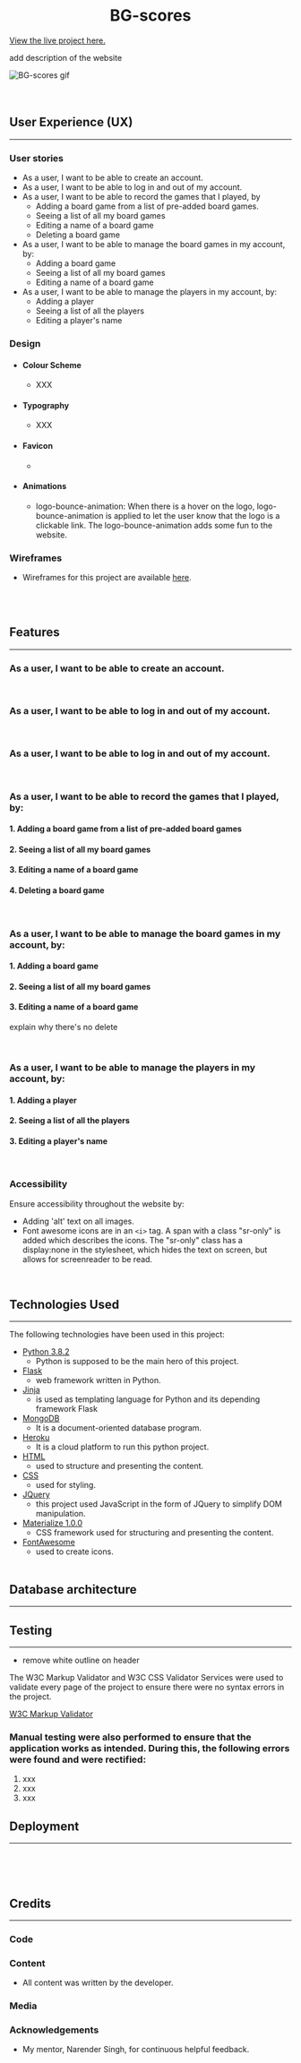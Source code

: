 <h1 align="center">BG-scores</h1>

[View the live project here.]()

add description of the website

<img src="" alt="BG-scores gif"/>

<br/>
<br/>
<br/>

## User Experience (UX)
<hr>

### User stories

- As a user, I want to be able to create an account.
- As a user, I want to be able to log in and out of my account.
- As a user, I want to be able to record the games that I played, by
    - Adding a board game from a list of pre-added board games.
    - Seeing a list of all my board games
    - Editing a name of a board game
    - Deleting a board game
- As a user, I want to be able to manage the board games in my account, by:
    - Adding a board game
    - Seeing a list of all my board games
    - Editing a name of a board game
- As a user, I want to be able to manage the players in my account, by:
    - Adding a player
    - Seeing a list of all the players
    - Editing a player's name

### Design

  - #### Colour Scheme
    - XXX

  - #### Typography
    - XXX
     
  - #### Favicon
    -

  - #### Animations
    - logo-bounce-animation: When there is a hover on the logo, logo-bounce-animation is applied to let the user know that the logo is a clickable link. The logo-bounce-animation adds some fun to the website.

### Wireframes

- Wireframes for this project are available [here](wireframe/bg-score.png).

<br>
<br>

## Features
<hr>

### As a user, I want to be able to create an account.

<br>


### As a user, I want to be able to log in and out of my account.

<br>

### As a user, I want to be able to log in and out of my account.

<br>

### As a user, I want to be able to record the games that I played, by:
#### 1. Adding a board game from a list of pre-added board games
#### 2. Seeing a list of all my board games
#### 3. Editing a name of a board game
#### 4. Deleting a board game

<br>

### As a user, I want to be able to manage the board games in my account, by:
#### 1. Adding a board game
#### 2. Seeing a list of all my board games
#### 3.  Editing a name of a board game
explain why there's no delete

<br>

### As a user, I want to be able to manage the players in my account, by:
#### 1. Adding a player
#### 2. Seeing a list of all the players
#### 3. Editing a player's name
<br>

### Accessibility
Ensure accessibility throughout the website by:
  - Adding 'alt' text on all images.
  - Font awesome icons are in an `<i>` tag. A span with a class "sr-only" is added which describes the icons. The "sr-only" class has a display:none in the stylesheet, which hides the text on screen, but allows for screenreader to be read.

<br/>

## Technologies Used
<hr>

The following technologies have been used in this project:
* [Python 3.8.2](https://www.python.org/download/releases/3.0/) 
    * Python is supposed to be the main hero of this project.
* [Flask](https://flask.palletsprojects.com/en/1.1.x/)
    * web framework written in Python.
* [Jinja](https://jinja.palletsprojects.com/en/2.11.x/)
    * is used as templating language for Python and its depending framework Flask
* [MongoDB](https://www.mongodb.com/)
    * It is a document-oriented database program.
* [Heroku](https://heroku.com/)
    * It is a cloud platform to run this python project.
* [HTML](https://www.w3.org/TR/html52/) 
    * used to structure and presenting the content.
* [CSS](https://www.w3.org/Style/CSS/Overview.en.html)
    * used for styling.
* [JQuery](https://jquery.com/)
    * this project used JavaScript in the form of JQuery to simplify DOM manipulation.
* [Materialize 1.0.0](https://materializecss.com/)
    * CSS framework used for structuring and presenting the content.
* [FontAwesome](https://fontawesome.com/)
    * used to create icons. <br/><br/>

## Database architecture
<hr>


## Testing
<hr>

- remove white outline on header


The W3C Markup Validator and W3C CSS Validator Services were used to validate every page of the project to ensure there were no syntax errors in the project.

[W3C Markup Validator](https://validator.w3.org/#validate_by_input)

  



### Manual testing were also performed to ensure that the application works as intended. During this, the following errors were found and were rectified:

1. xxx
2. xxx
3. xxx

## Deployment
<hr>

<br>
<br>
<br>

## Credits
<hr>

### Code


### Content

- All content was written by the developer.

### Media


### Acknowledgements

- My mentor, Narender Singh, for continuous helpful feedback.


